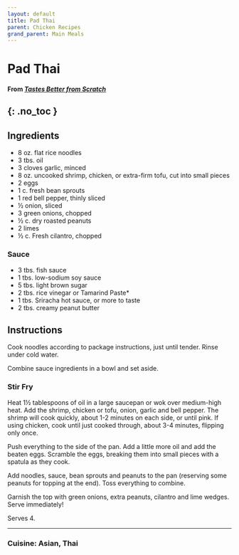 ```yaml
---
layout: default
title: Pad Thai
parent: Chicken Recipes
grand_parent: Main Meals
---
```


# Pad Thai
#### From <i><a href="https://tastesbetterfromscratch.com/pad-thai/" target="_blank">Tastes Better from Scratch</a></i>
{: .no_toc }
---

## Ingredients
<ul>
	<li>8 oz. flat rice noodles</li>
    <li>3 tbs. oil</li>
    <li>3 cloves garlic, minced</li>
    <li>8 oz. uncooked shrimp, chicken, or extra-firm tofu, cut into small pieces</li>
    <li>2 eggs</li>
    <li>1 c. fresh bean sprouts</li>
    <li>1 red bell pepper, thinly sliced</li>
    <li>½ onion, sliced</li>
    <li>3 green onions, chopped</li>
    <li>½ c. dry roasted peanuts</li>
    <li>2 limes</li>
    <li>½ c. Fresh cilantro, chopped</li>
</ul>

### Sauce
<ul>
	<li>3 tbs. fish sauce</li>
    <li>1 tbs. low-sodium soy sauce</li>
    <li>5 tbs. light brown sugar</li>
    <li>2 tbs. rice vinegar or Tamarind Paste*</li>
    <li>1 tbs. Sriracha hot sauce, or more to taste</li>
    <li>2 tbs. creamy peanut butter</li>
</ul>

## Instructions

Cook noodles according to package instructions, just until tender.  Rinse under cold water.

Combine sauce ingredients in a bowl and set aside.

### Stir Fry
Heat 1½ tablespoons of oil in a large saucepan or wok over medium-high heat. Add the shrimp, chicken or tofu, onion, garlic and bell pepper. The shrimp will cook quickly, about 1-2 minutes on each side, or until pink. If using chicken, cook until just cooked through, about 3-4 minutes, flipping only once.

Push everything to the side of the pan. Add a little more oil and add the beaten eggs. Scramble the eggs, breaking them into small pieces with a spatula as they cook.

Add noodles, sauce, bean sprouts and peanuts to the pan (reserving some peanuts for topping at the end). Toss everything to combine.

Garnish the top with green onions, extra peanuts, cilantro and lime wedges. Serve immediately!

Serves 4.

--- 

### Cuisine: Asian, Thai
